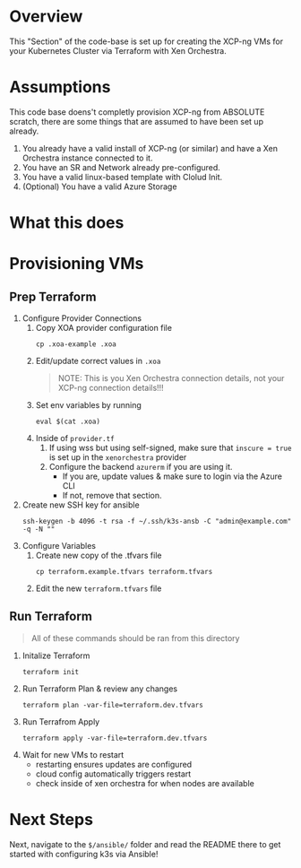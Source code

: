 # Overview

This "Section" of the code-base is set up for creating the XCP-ng VMs for your Kubernetes Cluster via Terraform with Xen Orchestra.

# Assumptions

This code base doens't completly provision XCP-ng from ABSOLUTE scratch, there are some things that are assumed to have been set up already.

1. You already have a valid install of XCP-ng (or similar) and have a Xen Orchestra instance connected to it.
1. You have an SR and Network already pre-configured.
1. You have a valid linux-based template with Clolud Init.
1. (Optional) You have a valid Azure Storage 

# What this does


# Provisioning VMs

## Prep Terraform

1. Configure Provider Connections
    1. Copy XOA provider configuration file
        ```
        cp .xoa-example .xoa
        ```
    1. Edit/update correct values in `.xoa`
        >NOTE: This is you Xen Orchestra connection details, not your XCP-ng connection details!!!
    1. Set env variables by running
        ```
        eval $(cat .xoa)
        ```
    1. Inside of `provider.tf`
        1. If using wss but using self-signed, make sure that `inscure = true` is set up in the `xenorchestra` provider
        1. Configure the backend `azurerm` if you are using it.
            - If you are, update values & make sure to login via the Azure CLI
            - If not, remove that section.
1. Create new SSH key for ansible
    ```
    ssh-keygen -b 4096 -t rsa -f ~/.ssh/k3s-ansb -C "admin@example.com" -q -N ""
    ```
1. Configure Variables
    1. Create new copy of the .tfvars file
        ```
        cp terraform.example.tfvars terraform.tfvars
        ```
    1. Edit the new `terraform.tfvars` file
## Run Terraform

>All of these commands should be ran from this directory

1. Initalize Terraform
    ```
    terraform init
    ```
1. Run Terraform Plan & review any changes
    ```
    terraform plan -var-file=terraform.dev.tfvars
    ```
1. Run Terrafrom Apply
    ```
    terraform apply -var-file=terraform.dev.tfvars
    ```
1. Wait for new VMs to restart
    - restarting ensures updates are configured
    - cloud config automatically triggers restart
    - check inside of xen orchestra for when nodes are available

# Next Steps

Next, navigate to the `$/ansible/` folder and read the README there to get started with configuring k3s via Ansible!
